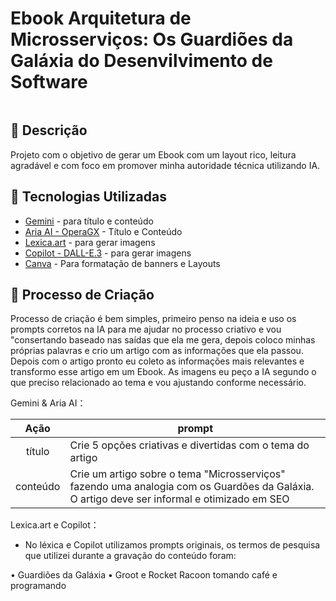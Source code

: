 
# Ebook Arquitetura de Microsserviços: Os Guardiões da Galáxia do Desenvilvimento de Software

![]()

## 📒 Descrição
Projeto com o objetivo de gerar um Ebook com um layout rico, leitura agradável e com foco em promover minha autoridade técnica utilizando IA.

## 🤖 Tecnologias Utilizadas
- [Gemini](https://gemini.google.com/) - para título e conteúdo
- [Aria AI - OperaGX](https://www.opera.com/pt-br/gx?edition=std-2&utm_content=707_8b11f122-6cf2-4cbb-b267-2b466755316f&utm_source=PWNgames&utm_medium=pa&utm_campaign=PWN_BR&utm_id=e9ba7d4649df44a9adcb22bab70b9f2e) - Título e Conteúdo
- [Lexica.art](https://lexica.art/) - para gerar imagens
- [Copilot - DALL-E.3](https://copilot.microsoft.com/) - para gerar imagens
- [Canva](https://www.microsoft.com/en/microsoft-365/powerpoint) - Para formatação de banners e Layouts

## 🧐 Processo de Criação
Processo de criação é bem simples, primeiro penso na ideia e uso os prompts corretos na IA para me ajudar no processo criativo e vou "consertando baseado nas saídas que ela me gera, depois coloco minhas próprias palavras e crio um artigo com as informações que ela passou. Depois com o artigo pronto eu coleto as informações mais relevantes e transformo esse artigo em um Ebook. As imagens eu peço a IA segundo o que preciso relacionado ao tema e vou ajustando conforme necessário. 

Gemini & Aria AI：

|   Ação   | prompt                                                                                                                                                                                                                                                                         |
| :------: | ------------------------------------------------------------------------------------------------------------------------------------------------------------------------------------------------------------------------------------------------------------------------------ |
|  título  | Crie 5 opções criativas e divertidas com o tema do artigo                                                                                                                                                                                                  |
| conteúdo | Crie um artigo sobre o tema "Microsserviços" fazendo uma analogia com os Guardões da Galáxia. O artigo deve ser informal e otimizado em SEO  |

Lexica.art e Copilot：

- No léxica e Copilot utilizamos prompts originais, os termos de pesquisa que utilizei durante a gravação do conteúdo foram:

• Guardiões da Galáxia
• Groot e Rocket Racoon tomando café e programando




